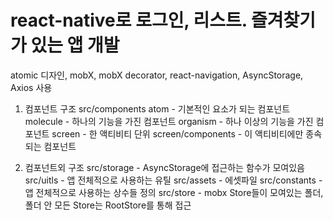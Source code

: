 # react-native로 로그인, 리스트. 즐겨찾기가 있는 앱 개발
atomic 디자인, mobX, mobX decorator, react-navigation, AsyncStorage, Axios 사용

1. 컴포넌트 구조 src/components
atom - 기본적인 요소가 되는 컴포넌트 
molecule - 하나의 기능을 가진 컴포넌트 
organism - 하나 이상의 기능을 가진 컴포넌트 
screen - 한 액티비티 단위 
screen/components - 이 액티비티에만 종속되는 컴포넌트 

2. 컴포넌트외 구조
src/storage - AsyncStorage에 접근하는 함수가 모여있음 
src/uitls - 앱 전체적으로 사용하는 유틸 
src/assets - 에셋파일 
src/constants - 앱 전체적으로 사용하는 상수들 정의 
src/store - mobx Store들이 모여있는 폴더, 폴더 안 모든 Store는 RootStore를 통해 접근 
